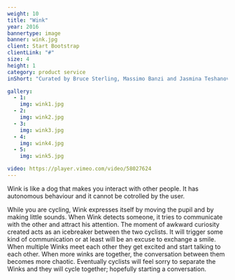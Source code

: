 ```yaml
---
weight: 10
title: "Wink"
year: 2016
bannertype: image
banner: wink.jpg
client: Start Bootstrap
clientLink: "#"
size: 4
height: 1
category: product service
inShort: "Curated by Bruce Sterling, Massimo Banzi and Jasmina Teshanovich, ['Casa Jasmina'](http://casajasmina.arduino.cc) is an ongoing pilot project in the business space of domestic electronic networking, or, “the Internet of Things in the Home.” The goal was to integrate traditional Italian skills in furniture and interior design with emergent skills in Italian open-source electronics."

gallery:
  - 1:
    img: wink1.jpg
  - 2:
    img: wink2.jpg
  - 3:
    img: wink3.jpg
  - 4:
    img: wink4.jpg
  - 5:
    img: wink5.jpg

video: https://player.vimeo.com/video/58027624
---
```

Wink is like a dog that makes you interact with other people. It has autonomous behaviour and it cannot be cotrolled by the user.

While you are cycling, Wink expresses itself by moving the pupil and by making little sounds.
When Wink detects someone, it tries to communicate with the other and attract his attention. The moment of awkward curiosity created acts as an icebreaker between the two cyclists. It will trigger some kind of communication or at least will be an excuse to exchange a smile.
When multiple Winks meet each other they get excited and start talking to each other. When more winks are together, the conversation between them becomes more chaotic.
Eventually cyclists will feel sorry to separate the Winks and they will cycle together; hopefully starting a conversation.
